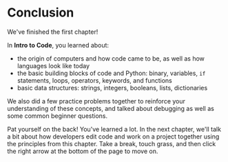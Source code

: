 # Conclusion

We've finished the first chapter!

In **Intro to Code**, you learned about:
- the origin of computers and how code came to be, as well as how languages look
  like today
- the basic building blocks of code and Python: binary, variables, `if`
  statements, loops, operators, keywords, and functions
- basic data structures: strings, integers, booleans, lists, dictionaries

We also did a few practice problems together to reinforce your understanding of
these concepts, and talked about debugging as well as some common beginner
questions.

Pat yourself on the back! You've learned a lot. In the next chapter, we'll talk
a bit about how developers edit code and work on a project together using the principles from this chapter. Take a break, touch grass, and then click the right arrow at the bottom of the page to move on.

